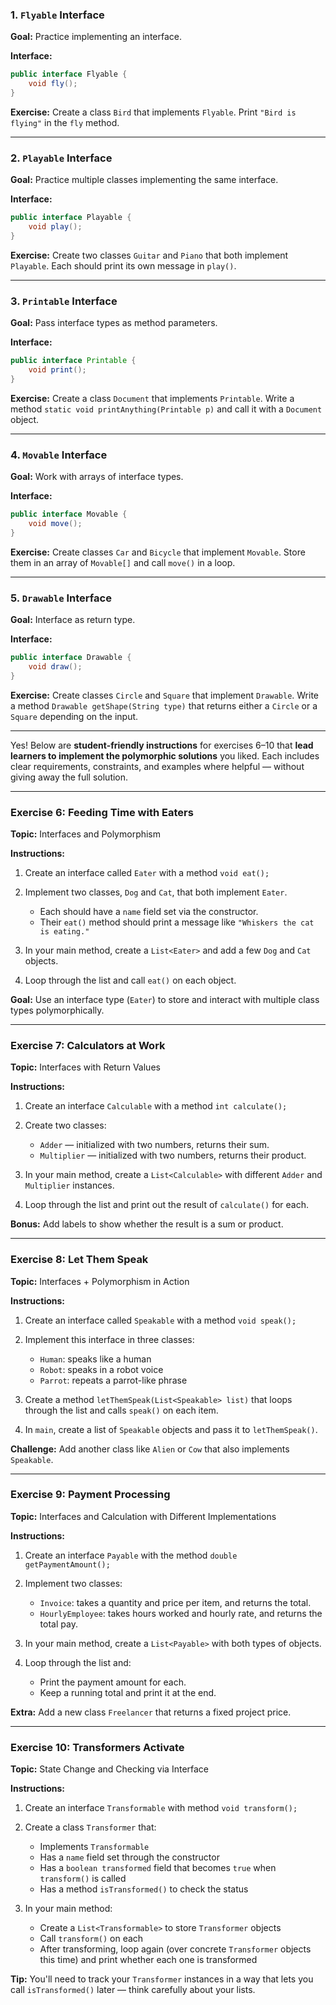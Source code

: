 ### **1. `Flyable` Interface**

**Goal:** Practice implementing an interface.

**Interface:**

```java
public interface Flyable {
    void fly();
}
```

**Exercise:**
Create a class `Bird` that implements `Flyable`. Print `"Bird is flying"` in the `fly` method.

---

### **2. `Playable` Interface**

**Goal:** Practice multiple classes implementing the same interface.

**Interface:**

```java
public interface Playable {
    void play();
}
```

**Exercise:**
Create two classes `Guitar` and `Piano` that both implement `Playable`. Each should print its own message in `play()`.

---

### **3. `Printable` Interface**

**Goal:** Pass interface types as method parameters.

**Interface:**

```java
public interface Printable {
    void print();
}
```

**Exercise:**
Create a class `Document` that implements `Printable`.
Write a method `static void printAnything(Printable p)` and call it with a `Document` object.

---

### **4. `Movable` Interface**

**Goal:** Work with arrays of interface types.

**Interface:**

```java
public interface Movable {
    void move();
}
```

**Exercise:**
Create classes `Car` and `Bicycle` that implement `Movable`.
Store them in an array of `Movable[]` and call `move()` in a loop.

---

### **5. `Drawable` Interface**

**Goal:** Interface as return type.

**Interface:**

```java
public interface Drawable {
    void draw();
}
```

**Exercise:**
Create classes `Circle` and `Square` that implement `Drawable`.
Write a method `Drawable getShape(String type)` that returns either a `Circle` or a `Square` depending on the input.

---

Yes! Below are **student-friendly instructions** for exercises 6–10 that **lead learners to implement the polymorphic solutions** you liked. Each includes clear requirements, constraints, and examples where helpful — without giving away the full solution.

---

### **Exercise 6: Feeding Time with Eaters**

**Topic:** Interfaces and Polymorphism

**Instructions:**

1. Create an interface called `Eater` with a method `void eat();`
2. Implement two classes, `Dog` and `Cat`, that both implement `Eater`.

   * Each should have a `name` field set via the constructor.
   * Their `eat()` method should print a message like `"Whiskers the cat is eating."`
3. In your main method, create a `List<Eater>` and add a few `Dog` and `Cat` objects.
4. Loop through the list and call `eat()` on each object.

**Goal:** Use an interface type (`Eater`) to store and interact with multiple class types polymorphically.

---

### **Exercise 7: Calculators at Work**

**Topic:** Interfaces with Return Values

**Instructions:**

1. Create an interface `Calculable` with a method `int calculate();`
2. Create two classes:

   * `Adder` — initialized with two numbers, returns their sum.
   * `Multiplier` — initialized with two numbers, returns their product.
3. In your main method, create a `List<Calculable>` with different `Adder` and `Multiplier` instances.
4. Loop through the list and print out the result of `calculate()` for each.

**Bonus:** Add labels to show whether the result is a sum or product.

---

### **Exercise 8: Let Them Speak**

**Topic:** Interfaces + Polymorphism in Action

**Instructions:**

1. Create an interface called `Speakable` with a method `void speak();`
2. Implement this interface in three classes:

   * `Human`: speaks like a human
   * `Robot`: speaks in a robot voice
   * `Parrot`: repeats a parrot-like phrase
3. Create a method `letThemSpeak(List<Speakable> list)` that loops through the list and calls `speak()` on each item.
4. In `main`, create a list of `Speakable` objects and pass it to `letThemSpeak()`.

**Challenge:** Add another class like `Alien` or `Cow` that also implements `Speakable`.

---

### **Exercise 9: Payment Processing**

**Topic:** Interfaces and Calculation with Different Implementations

**Instructions:**

1. Create an interface `Payable` with the method `double getPaymentAmount();`
2. Implement two classes:

   * `Invoice`: takes a quantity and price per item, and returns the total.
   * `HourlyEmployee`: takes hours worked and hourly rate, and returns the total pay.
3. In your main method, create a `List<Payable>` with both types of objects.
4. Loop through the list and:

   * Print the payment amount for each.
   * Keep a running total and print it at the end.

**Extra:** Add a new class `Freelancer` that returns a fixed project price.

---

### **Exercise 10: Transformers Activate**

**Topic:** State Change and Checking via Interface

**Instructions:**

1. Create an interface `Transformable` with method `void transform();`
2. Create a class `Transformer` that:

   * Implements `Transformable`
   * Has a `name` field set through the constructor
   * Has a `boolean transformed` field that becomes `true` when `transform()` is called
   * Has a method `isTransformed()` to check the status
3. In your main method:

   * Create a `List<Transformable>` to store `Transformer` objects
   * Call `transform()` on each
   * After transforming, loop again (over concrete `Transformer` objects this time) and print whether each one is transformed

**Tip:** You'll need to track your `Transformer` instances in a way that lets you call `isTransformed()` later — think carefully about your lists.
